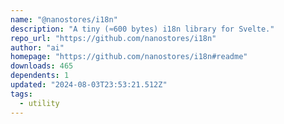 ```yaml
---
name: "@nanostores/i18n"
description: "A tiny (≈600 bytes) i18n library for Svelte."
repo_url: "https://github.com/nanostores/i18n"
author: "ai"
homepage: "https://github.com/nanostores/i18n#readme"
downloads: 465
dependents: 1
updated: "2024-08-03T23:53:21.512Z"
tags: 
  - utility
---
```

